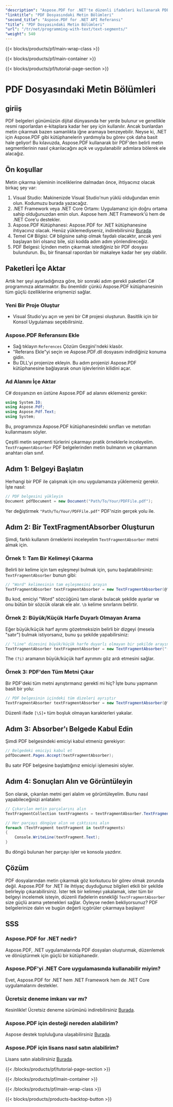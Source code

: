 ```yaml
---
"description": "Aspose.PDF for .NET'te düzenli ifadeleri kullanarak PDF dosyasındaki belirli metin parçalarını nasıl arayacağınızı öğrenin."
"linktitle": "PDF Dosyasındaki Metin Bölümleri"
"second_title": "Aspose.PDF for .NET API Referansı"
"title": "PDF Dosyasındaki Metin Bölümleri"
"url": "/tr/net/programming-with-text/text-segments/"
"weight": 540
---
```


{{< blocks/products/pf/main-wrap-class >}}

{{< blocks/products/pf/main-container >}}

{{< blocks/products/pf/tutorial-page-section >}}

# PDF Dosyasındaki Metin Bölümleri

## giriiş

PDF belgeleri günümüzün dijital dünyasında her yerde bulunur ve genellikle resmi raporlardan e-kitaplara kadar her şey için kullanılır. Ancak bunlardan metin çıkarmak bazen samanlıkta iğne aramaya benzeyebilir. Neyse ki, .NET için Aspose.PDF gibi kütüphanelerin yardımıyla bu görev çok daha basit hale geliyor! Bu kılavuzda, Aspose.PDF kullanarak bir PDF'den belirli metin segmentlerinin nasıl çıkarılacağını açık ve uygulanabilir adımlara bölerek ele alacağız. 

## Ön koşullar

Metin çıkarma işleminin inceliklerine dalmadan önce, ihtiyacınız olacak birkaç şey var:

1. Visual Studio: Makinenizde Visual Studio'nun yüklü olduğundan emin olun. Kodumuzu burada yazacağız.
2. .NET Framework veya .NET Core Ortamı: Uygulamanız için doğru ortama sahip olduğunuzdan emin olun. Aspose hem .NET Framework'ü hem de .NET Core'u destekler.
3. Aspose.PDF Kütüphanesi: Aspose.PDF for .NET kütüphanesine ihtiyacınız olacak. Henüz yüklemediyseniz, indirebilirsiniz [Burada](https://releases.aspose.com/pdf/net/).
4. Temel C# Bilgisi: C# bilgisine sahip olmak faydalı olacaktır, ancak yeni başlayan biri olsanız bile, sizi kodda adım adım yönlendireceğiz.
5. PDF Belgesi: İçinden metin çıkarmak istediğiniz bir PDF dosyası bulundurun. Bu, bir finansal rapordan bir makaleye kadar her şey olabilir.

## Paketleri İçe Aktar

Artık her şeyi ayarladığınıza göre, bir sonraki adım gerekli paketleri C# programınıza aktarmaktır. Bu önemlidir çünkü Aspose.PDF kütüphanesinin tüm güçlü özelliklerine erişmenizi sağlar.

### Yeni Bir Proje Oluştur

- Visual Studio'yu açın ve yeni bir C# projesi oluşturun. Basitlik için bir Konsol Uygulaması seçebilirsiniz.

### Aspose.PDF Referansını Ekle

- Sağ tıklayın `References` Çözüm Gezgini'ndeki klasör.
- "Referans Ekle"yi seçin ve Aspose.PDF.dll dosyasını indirdiğiniz konuma gidin.
- Bu DLL'yi projenize ekleyin. Bu adım projenizi Aspose.PDF kütüphanesine bağlayarak onun işlevlerinin kilidini açar.

### Ad Alanını İçe Aktar

C# dosyanızın en üstüne Aspose.PDF ad alanını eklemeniz gerekir:

```csharp
using System.IO;
using Aspose.Pdf;
using Aspose.Pdf.Text;
using System;
```
Bu, programınıza Aspose.PDF kütüphanesindeki sınıfları ve metotları kullanmasını söyler.

Çeşitli metin segmenti türlerini çıkarmayı pratik örneklerle inceleyelim. `TextFragmentAbsorber` PDF belgelerinden metin bulmanın ve çıkarmanın anahtarı olan sınıf.

## Adım 1: Belgeyi Başlatın

Herhangi bir PDF ile çalışmak için onu uygulamanıza yüklemeniz gerekir. İşte nasıl:

```csharp
// PDF belgesini yükleyin
Document pdfDocument = new Document("Path/To/Your/PDFFile.pdf");
```
Yer değiştirmek `"Path/To/Your/PDFFile.pdf"` PDF'nizin gerçek yolu ile.

## Adım 2: Bir TextFragmentAbsorber Oluşturun

Şimdi, farklı kullanım örneklerini inceleyelim `TextFragmentAbsorber` metni almak için.

### Örnek 1: Tam Bir Kelimeyi Çıkarma

Belirli bir kelime için tam eşleşmeyi bulmak için, şunu başlatabilirsiniz: `TextFragmentAbsorber` bunun gibi:

```csharp
// "Word" kelimesinin tam eşleşmesini arayın
TextFragmentAbsorber textFragmentAbsorber = new TextFragmentAbsorber(@"\bWord\b", new TextSearchOptions(true));
```
Bu kod, emiciyi "Word" sözcüğünü tam olarak bulacak şekilde ayarlar ve onu bütün bir sözcük olarak ele alır. `\b` kelime sınırlarını belirtir.

### Örnek 2: Büyük/Küçük Harfe Duyarlı Olmayan Arama

Eğer büyük/küçük harf ayrımı gözetmeksizin belirli bir dizgeyi (mesela "satır") bulmak istiyorsanız, bunu şu şekilde yapabilirsiniz:

```csharp
// "Line" dizesini büyük/küçük harfe duyarlı olmayan bir şekilde arayın
TextFragmentAbsorber textFragmentAbsorber = new TextFragmentAbsorber("(?i)Line", new TextSearchOptions(true));
```
The `(?i)` aramanın büyük/küçük harf ayrımını göz ardı etmesini sağlar. 

### Örnek 3: PDF'den Tüm Metni Çıkar

Bir PDF'deki tüm metni ayrıştırmanız gerekti mi hiç? İşte bunu yapmanın basit bir yolu:

```csharp
// PDF belgesinin içindeki tüm dizeleri ayrıştır
TextFragmentAbsorber textFragmentAbsorber = new TextFragmentAbsorber(@"[\S]+");
```
Düzenli ifade `[\S]+` tüm boşluk olmayan karakterleri yakalar. 

## Adım 3: Absorber'ı Belgede Kabul Edin

Şimdi PDF belgesindeki emiciyi kabul etmeniz gerekiyor:

```csharp
// Belgedeki emiciyi kabul et
pdfDocument.Pages.Accept(textFragmentAbsorber);
```
Bu satır PDF belgesine başlattığınız emiciyi işlemesini söyler.

## Adım 4: Sonuçları Alın ve Görüntüleyin

Son olarak, çıkarılan metni geri alalım ve görüntüleyelim. Bunu nasıl yapabileceğinizi anlatalım:

```csharp
// Çıkarılan metin parçalarını alın
TextFragmentCollection textFragments = textFragmentAbsorber.TextFragments;

// Her parçayı döngüye alın ve çıktısını alın
foreach (TextFragment textFragment in textFragments)
{
    Console.WriteLine(textFragment.Text);
}
```
Bu döngü bulunan her parçayı işler ve konsola yazdırır.

## Çözüm

PDF dosyalarından metin çıkarmak göz korkutucu bir görev olmak zorunda değil. Aspose.PDF for .NET ile ihtiyaç duyduğunuz bilgileri etkili bir şekilde belirleyip çıkarabilirsiniz. İster tek bir kelimeyi yakalamak, ister tüm bir belgeyi incelemek isteyin, düzenli ifadelerin esnekliği `TextFragmentAbsorber` size güçlü arama yetenekleri sağlar. Öyleyse neden bekliyorsunuz? PDF belgelerinize dalın ve bugün değerli içgörüler çıkarmaya başlayın!

## SSS

### Aspose.PDF for .NET nedir?
Aspose.PDF, .NET uygulamalarında PDF dosyaları oluşturmak, düzenlemek ve dönüştürmek için güçlü bir kütüphanedir.

### Aspose.PDF'yi .NET Core uygulamasında kullanabilir miyim?
Evet, Aspose.PDF for .NET hem .NET Framework hem de .NET Core uygulamalarını destekler.

### Ücretsiz deneme imkanı var mı?
Kesinlikle! Ücretsiz deneme sürümünü indirebilirsiniz [Burada](https://releases.aspose.com/).

### Aspose.PDF için desteği nereden alabilirim?
Aspose destek topluluğuna ulaşabilirsiniz [Burada](https://forum.aspose.com/c/pdf/10).

### Aspose.PDF için lisans nasıl satın alabilirim?
Lisans satın alabilirsiniz [Burada](https://purchase.aspose.com/buy).

{{< /blocks/products/pf/tutorial-page-section >}}

{{< /blocks/products/pf/main-container >}}

{{< /blocks/products/pf/main-wrap-class >}}

{{< blocks/products/products-backtop-button >}}
